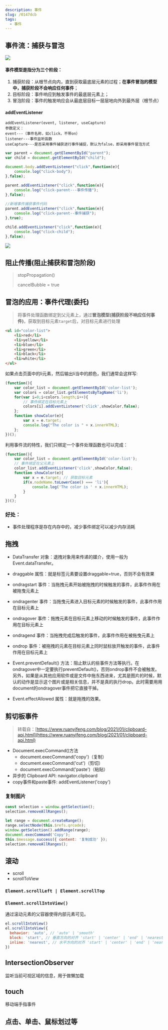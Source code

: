 ```yaml
---
description: 事件
slug: /0147dcb
tags: 
  - 事件
---
```


## 事件流：捕获与冒泡
![](@site/static/docs/03.HTML篇/事件.jpeg)
#### 事件模型是指分为三个阶段：
1. 捕获阶段：从根节点向内，直到获取最底层元素的过程；**在事件冒泡的模型中，捕获阶段不会响应任何事件**；
2. 目标阶段：事件响应到触发事件的最底层元素上；
3. 冒泡阶段：事件的触发响应会从最底层目标一层层地向外到最外层（根节点）

#### addEventListener
    addEventListener(event, listener, useCapture)
    参数定义：
    event---（事件名称，如click，不带on）
    listener---事件监听函数
    useCapture---是否采用事件捕获进行事件捕捉，默认为false，即采用事件冒泡方式

```js
var parent = document.getElementById("parent");
var child = document.getElementById("child");

document.body.addEventListener("click",function(e){
    console.log("click-body");
},false);

parent.addEventListener("click",function(e){
    console.log("click-parent---事件传播");
},false);
　　　　
//新增事件捕获事件代码
parent.addEventListener("click",function(e){
    console.log("click-parent--事件捕获");
},true);

child.addEventListener("click",function(e){
    console.log("click-child");
},false);
```
![](@site/static/docs/03.HTML篇/事件捕获.png)

## 阻止传播(阻止捕获和冒泡阶段)
> stopPropagation()
>
> cancelBubble = true

## 冒泡的应用：事件代理(委托)
> 将事件处理函数绑定到父元素上，通过**冒泡模型(捕获阶段不响应任何事件)**，获取到目标元素`target`后，对目标元素进行处理
```html
<ul id="color-list">
    <li>red</li>
    <li>yellow</li>
    <li>blue</li>
    <li>green</li>
    <li>black</li>
    <li>white</li>
</ul>
```
如果点击页面中的li元素，然后输出li当中的颜色，我们通常会这样写:
```js
(function(){
    var color_list = document.getElementById('color-list');
    var colors = color_list.getElementsByTagName('li');
    for(var i=0;i<colors.length;i++){
        // 事件绑定在目标元素上
        colors[i].addEventListener('click',showColor,false);
    };
    function showColor(e){
        var x = e.target;
        console.log("The color is " + x.innerHTML);
    };
})();
```
利用事件流的特性，我们只绑定一个事件处理函数也可以完成：
```js
(function(){
    var color_list = document.getElementById('color-list');
    // 事件绑定在父元素上
    color_list.addEventListener('click',showColor,false);
    function showColor(e){
        var x = e.target; // 获取目标元素
        if(x.nodeName.toLowerCase() === 'li'){
            console.log('The color is ' + x.innerHTML);
        }
    }
})();
```

### 好处：
+ 事件处理程序是存在内存中的，减少事件绑定可以减少内存消耗


## 拖拽
+ DataTransfer 对象：退拽对象用来传递的媒介，使用一般为Event.dataTransfer。
+ draggable 属性：就是标签元素要设置draggable=true，否则不会有效果

+ ondragstart 事件：当拖拽元素开始被拖拽的时候触发的事件，此事件作用在被拖曳元素上
+ ondragenter 事件：当拖曳元素进入目标元素的时候触发的事件，此事件作用在目标元素上
+ ondragover 事件：拖拽元素在目标元素上移动的时候触发的事件，此事件作用在目标元素上
+ ondragend 事件：当拖拽完成后触发的事件，此事件作用在被拖曳元素上

+ ondrop 事件：被拖拽的元素在目标元素上同时鼠标放开触发的事件，此事件作用在目标元素上

+ Event.preventDefault() 方法：阻止默认的些事件方法等执行。在ondragover中一定要执行preventDefault()，否则ondrop事件不会被触发。另外，如果是从其他应用软件或是文件中拖东西进来，尤其是图片的时候，默认的动作是显示这个图片或是相关信息，并不是真的执行drop。此时需要用用document的ondragover事件把它直接干掉。

+ Event.effectAllowed 属性：就是拖拽的效果。

## 剪切板事件
> 转载自：[https://www.ruanyifeng.com/blog/2021/01/clipboard-api.html](https://www.ruanyifeng.com/blog/2021/01/clipboard-api.html)

+ Document.execCommand()方法
  + document.execCommand('copy')（复制）
  + document.execCommand('cut')（剪切）
  + document.execCommand('paste')（粘贴）
+ 异步的 Clipboard API: navigator.clipboard
+ copy事件和paste事件: addEventListener('copy')

### 复制图片
```js
const selection = window.getSelection();
selection.removeAllRanges();

let range = document.createRange();
range.selectNode(this.$refs.qrcode);
window.getSelection().addRange(range);
document.execCommand('Copy');
this.$message.success({ content: '复制成功' });
selection.removeAllRanges();
```


## 滚动
+ scroll
+ scrollToView


### `Element.scrollLeft | Element.scrollTop` 

### `Element.scrollIntoView()`

通过滚动元素的父容器使得内部元素可见。

``` js
el.scrollIntoView()
el.scrollIntoView({
  behavior: 'auto', // 'auto' | 'smooth'
  block: 'start', // 垂直方向的对齐 'start' | 'center' | 'end' | 'nearest'
  inline: 'nearest', // 水平方向的对齐 'start' | 'center' | 'end' | 'nearest'
})
```


## IntersectionObserver
监听当前可视区域的信息，用于做懒加载


## touch
移动端手指事件


## 点击、单击、鼠标划过等